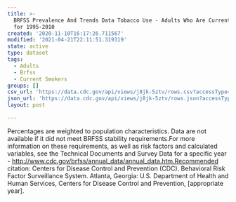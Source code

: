 ```yaml
---
title: >-
  BRFSS Prevalence And Trends Data Tobacco Use - Adults Who Are Current Smokers
  for 1995-2010
created: '2020-11-10T16:17:26.711567'
modified: '2021-04-21T22:11:51.319319'
state: active
type: dataset
tags:
  - Adults
  - Brfss
  - Current Smokers
groups: []
csv_url: 'https://data.cdc.gov/api/views/j8jk-5ztv/rows.csv?accessType=DOWNLOAD'
json_url: 'https://data.cdc.gov/api/views/j8jk-5ztv/rows.json?accessType=DOWNLOAD'
layout: post

---
```

Percentages are weighted to population characteristics. Data are not available if it did not meet BRFSS stability requirements.For more information on these requirements, as well as risk factors and calculated variables, see the Technical Documents and Survey Data for a specific year - http://www.cdc.gov/brfss/annual_data/annual_data.htm.Recommended citation: Centers for Disease Control and Prevention (CDC). Behavioral Risk Factor Surveillance System. Atlanta, Georgia: U.S. Department of Health and Human Services, Centers for Disease Control and Prevention, [appropriate year].
